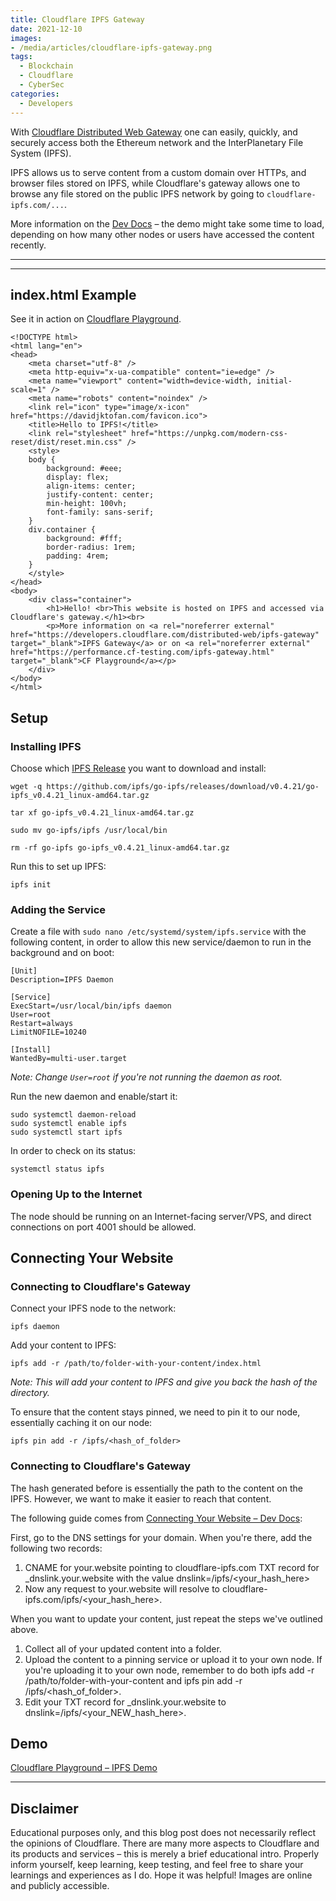 ```yaml
---
title: Cloudflare IPFS Gateway
date: 2021-12-10
images: 
- /media/articles/cloudflare-ipfs-gateway.png
tags:
  - Blockchain
  - Cloudflare
  - CyberSec
categories:
  - Developers
---
```


With [Cloudflare Distributed Web Gateway](https://www.cloudflare.com/distributed-web-gateway/) one can easily, quickly, and securely access both the Ethereum network and the InterPlanetary File System (IPFS).

IPFS allows us to serve content from a custom domain over HTTPs, and browser files stored on IPFS, while Cloudflare's gateway allows one to browse any file stored on the public IPFS network by going to `cloudflare-ipfs.com/...`.

More information on the [Dev Docs](https://developers.cloudflare.com/distributed-web/ipfs-gateway) – the demo might take some time to load, depending on how many other nodes or users have accessed the content recently.

* * *
* * *

## index.html Example

See it in action on [Cloudflare Playground](https://dweb.cf-testing.com/ipfs-gateway.html).

```
<!DOCTYPE html>
<html lang="en">
<head>
    <meta charset="utf-8" />
    <meta http-equiv="x-ua-compatible" content="ie=edge" />
    <meta name="viewport" content="width=device-width, initial-scale=1" />
    <meta name="robots" content="noindex" />
    <link rel="icon" type="image/x-icon" href="https://davidjktofan.com/favicon.ico">
    <title>Hello to IPFS!</title>
    <link rel="stylesheet" href="https://unpkg.com/modern-css-reset/dist/reset.min.css" />
    <style>
    body {
        background: #eee;
        display: flex;
        align-items: center;
        justify-content: center;
        min-height: 100vh;
        font-family: sans-serif;
    }
    div.container {
        background: #fff;
        border-radius: 1rem;
        padding: 4rem;
    }
    </style>
</head>
<body>
    <div class="container">
        <h1>Hello! <br>This website is hosted on IPFS and accessed via Cloudflare's gateway.</h1><br>
        <p>More information on <a rel="noreferrer external" href="https://developers.cloudflare.com/distributed-web/ipfs-gateway" target="_blank">IPFS Gateway</a> or on <a rel="noreferrer external" href="https://performance.cf-testing.com/ipfs-gateway.html" target="_blank">CF Playground</a></p>
    </div>
</body>
</html>
```

## Setup

### Installing IPFS

Choose which [IPFS Release](https://github.com/ipfs/go-ipfs/releases) you want to download and install:

```
wget -q https://github.com/ipfs/go-ipfs/releases/download/v0.4.21/go-ipfs_v0.4.21_linux-amd64.tar.gz

tar xf go-ipfs_v0.4.21_linux-amd64.tar.gz

sudo mv go-ipfs/ipfs /usr/local/bin

rm -rf go-ipfs go-ipfs_v0.4.21_linux-amd64.tar.gz
```

Run this to set up IPFS:
```
ipfs init
```

### Adding the Service

Create a file with `sudo nano /etc/systemd/system/ipfs.service` with the following content, in order to allow this new service/daemon to run in the background and on boot:
```
[Unit]
Description=IPFS Daemon

[Service]
ExecStart=/usr/local/bin/ipfs daemon
User=root
Restart=always
LimitNOFILE=10240

[Install]
WantedBy=multi-user.target
```

_Note: Change `User=root` if you're not running the daemon as root._

Run the new daemon and enable/start it:
```
sudo systemctl daemon-reload
sudo systemctl enable ipfs
sudo systemctl start ipfs
```

In order to check on its status:
```
systemctl status ipfs
```

### Opening Up to the Internet

The node should be running on an Internet-facing server/VPS, and direct connections on port 4001 should be allowed.

## Connecting Your Website

### Connecting to Cloudflare's Gateway

Connect your IPFS node to the network:
```
ipfs daemon
```

Add your content to IPFS:
```
ipfs add -r /path/to/folder-with-your-content/index.html
```

_Note: This will add your content to IPFS and give you back the hash of the directory._

To ensure that the content stays pinned, we need to pin it to our node, essentially caching it on our node:
```
ipfs pin add -r /ipfs/<hash_of_folder>
```

### Connecting to Cloudflare's Gateway

The hash generated before is essentially the path to the content on the IPFS. However, we want to make it easier to reach that content.

The following guide comes from [Connecting Your Website – Dev Docs](https://developers.cloudflare.com/distributed-web/ipfs-gateway/connecting-website):

First, go to the DNS settings for your domain. When you're there, add the following two records:

1. CNAME for your.website pointing to cloudflare-ipfs.com
TXT record for _dnslink.your.website with the value dnslink=/ipfs/<your_hash_here>
2. Now any request to your.website will resolve to cloudflare-ipfs.com/ipfs/<your_hash_here>.

When you want to update your content, just repeat the steps we've outlined above.

1. Collect all of your updated content into a folder.
2. Upload the content to a pinning service or upload it to your own node. If you're uploading it to your own node, remember to do both ipfs add -r /path/to/folder-with-your-content and ipfs pin add -r /ipfs/<hash_of_folder>.
3. Edit your TXT record for _dnslink.your.website to dnslink=/ipfs/<your_NEW_hash_here>.

## Demo

[Cloudflare Playground – IPFS Demo](https://dweb.cf-testing.com/ipfs-gateway.html)

* * *

## Disclaimer

Educational purposes only, and this blog post does not necessarily reflect the opinions of Cloudflare. There are many more aspects to Cloudflare and its products and services – this is merely a brief educational intro. Properly inform yourself, keep learning, keep testing, and feel free to share your learnings and experiences as I do. Hope it was helpful! Images are online and publicly accessible.

